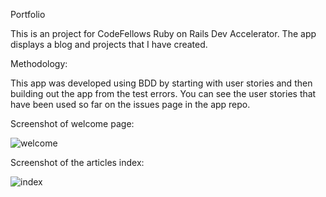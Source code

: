 Portfolio

This is an project for CodeFellows Ruby on Rails Dev Accelerator.  The app displays a blog and projects that I have created.

Methodology:

This app was developed using BDD by starting with user stories and then building out the app from the test errors.
You can see the user stories that have been used so far on the issues page in the app repo.

Screenshot of welcome page:

![welcome](https://www.dropbox.com/s/cxh9020xms69xdw/Screenshot%202014-09-23%2012.07.39.png?dl=0)

Screenshot of the articles index:

![index](http://prntscr.com/4nupa6)
